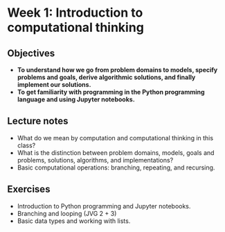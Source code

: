 # Week 1: Introduction to computational thinking

## Objectives

* **To understand how we go from problem domains to models, specify problems and goals, derive algorithmic solutions, and finally implement our solutions.**
* **To get familiarity with programming in the Python programming language and using Jupyter notebooks.**

## Lecture notes

* What do we mean by computation and computational thinking in this class?
* What is the distinction between problem domains, models, goals and problems, solutions, algorithms, and implementations?
* Basic computational operations: branching, repeating, and recursing.

## Exercises

* Introduction to Python programming and Jupyter notebooks. 
* Branching and looping (JVG 2 + 3)
* Basic data types and working with lists.



